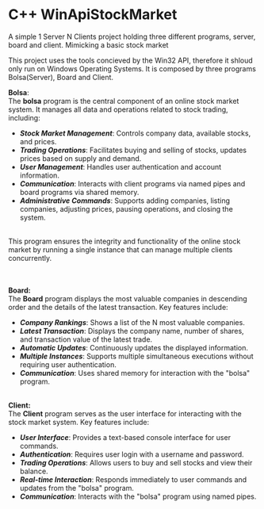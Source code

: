 # C++ WinApiStockMarket
A simple 1 Server N Clients project holding three different programs, server, board and client. Mimicking a basic stock market
<p>This project uses the tools concieved by the Win32 API, therefore it shloud only run on Windows Operating Systems.
It is composed by three programs Bolsa(Server), Board and Client.

<b>Bolsa</b>:
<br>The <b>bolsa</b> program is the central component of an online stock market system. It manages all data and operations related to stock trading, including:
<ul>
    <li><strong><em>Stock Market Management</em></strong>: Controls company data, available stocks, and prices.</li>
    <li><strong><em>Trading Operations</em></strong>: Facilitates buying and selling of stocks, updates prices based on supply and demand.</li>
    <li><strong><em>User Management</em></strong>: Handles user authentication and account information.</li>
    <li><strong><em>Communication</em></strong>: Interacts with client programs via named pipes and board programs via shared memory.</li>
    <li><strong><em>Administrative Commands</em></strong>: Supports adding companies, listing companies, adjusting prices, pausing operations, and closing the system.</li>
</ul>
<br>This program ensures the integrity and functionality of the online stock market by running a single instance that can manage multiple clients concurrently.

<br><br>
<b>Board:</b>
<br>The <b>Board</b> program displays the most valuable companies in descending order and the details of the latest transaction. Key features include:
<br>
<ul>
    <li><strong><em>Company Rankings</em></strong>: Shows a list of the N most valuable companies.</li>
    <li><strong><em>Latest Transaction</em></strong>: Displays the company name, number of shares, and transaction value of the latest trade.</li>
    <li><strong><em>Automatic Updates</em></strong>: Continuously updates the displayed information.</li>
    <li><strong><em>Multiple Instances</em></strong>: Supports multiple simultaneous executions without requiring user authentication.</li>
    <li><strong><em>Communication</em></strong>: Uses shared memory for interaction with the "bolsa" program.</li>
</ul>

<br>
<b>Client:</b> <br>
The <b>Client</b> program serves as the user interface for interacting with the stock market system. Key features include:
<br>
<ul>
    <li><strong><em>User Interface</em></strong>: Provides a text-based console interface for user commands.</li>
    <li><strong><em>Authentication</em></strong>: Requires user login with a username and password.</li>
    <li><strong><em>Trading Operations</em></strong>: Allows users to buy and sell stocks and view their balance.</li>
    <li><strong><em>Real-time Interaction</em></strong>: Responds immediately to user commands and updates from the "bolsa" program.</li>
    <li><strong><em>Communication</em></strong>: Interacts with the "bolsa" program using named pipes.</li>
</ul>
